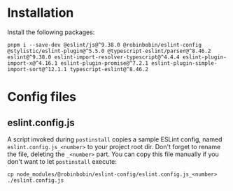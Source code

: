 # Installation

Install the following packages:

    pnpm i --save-dev @eslint/js@^9.38.0 @robinbobin/eslint-config @stylistic/eslint-plugin@^5.5.0 @typescript-eslint/parser@^8.46.2 eslint@^9.38.0 eslint-import-resolver-typescript@^4.4.4 eslint-plugin-import-x@^4.16.1 eslint-plugin-promise@^7.2.1 eslint-plugin-simple-import-sort@^12.1.1 typescript-eslint@^8.46.2

# Config files

## <a name='config_eslint.config.js'></a>eslint.config.js

A script invoked during `postinstall` copies a sample ESLint config, named `eslint.config.js_<number>` to your project root dir. Don't forget to rename the file, deleting the `_<number>` part. You can copy this file manually if you don't want to let `postinstall` execute:

    cp node_modules/@robinbobin/eslint-config/eslint.config.js_<number> ./eslint.config.js
